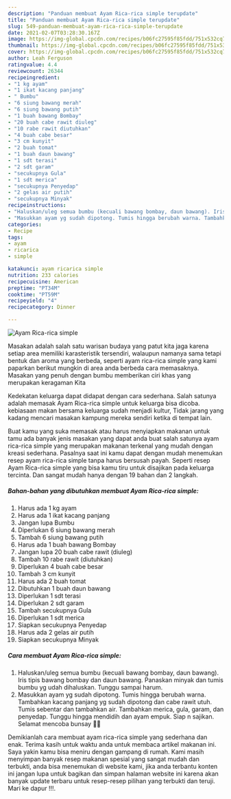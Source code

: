 ```yaml
---
description: "Panduan membuat Ayam Rica-rica simple terupdate"
title: "Panduan membuat Ayam Rica-rica simple terupdate"
slug: 549-panduan-membuat-ayam-rica-rica-simple-terupdate
date: 2021-02-07T03:28:30.167Z
image: https://img-global.cpcdn.com/recipes/b06fc27595f85fdd/751x532cq70/ayam-rica-rica-simple-foto-resep-utama.jpg
thumbnail: https://img-global.cpcdn.com/recipes/b06fc27595f85fdd/751x532cq70/ayam-rica-rica-simple-foto-resep-utama.jpg
cover: https://img-global.cpcdn.com/recipes/b06fc27595f85fdd/751x532cq70/ayam-rica-rica-simple-foto-resep-utama.jpg
author: Leah Ferguson
ratingvalue: 4.4
reviewcount: 26344
recipeingredient:
- "1 kg ayam"
- "1 ikat kacang panjang"
- " Bumbu"
- "6 siung bawang merah"
- "6 siung bawang putih"
- "1 buah bawang Bombay"
- "20 buah cabe rawit diuleg"
- "10 rabe rawit diutuhkan"
- "4 buah cabe besar"
- "3 cm kunyit"
- "2 buah tomat"
- "1 buah daun bawang"
- "1 sdt terasi"
- "2 sdt garam"
- "secukupnya Gula"
- "1 sdt merica"
- "secukupnya Penyedap"
- "2 gelas air putih"
- "secukupnya Minyak"
recipeinstructions:
- "Haluskan/uleg semua bumbu (kecuali bawang bombay, daun bawang). Iris tipis bawang bombay dan daun bawang. Panaskan minyak dan tumis bumbu yg udah dihaluskan. Tunggu sampai harum."
- "Masukkan ayam yg sudah dipotong. Tumis hingga berubah warna. Tambahkan kacang panjang yg sudah dipotong dan cabe rawit utuh. Tumis sebentar dan tambahkan air. Tambahkan merica, gula, garam, dan penyedap. Tunggu hingga mendidih dan ayam empuk. Siap n sajikan. Selamat mencoba bunsay 🤗😘"
categories:
- Recipe
tags:
- ayam
- ricarica
- simple

katakunci: ayam ricarica simple 
nutrition: 233 calories
recipecuisine: American
preptime: "PT34M"
cooktime: "PT59M"
recipeyield: "4"
recipecategory: Dinner

---
```



![Ayam Rica-rica simple](https://img-global.cpcdn.com/recipes/b06fc27595f85fdd/751x532cq70/ayam-rica-rica-simple-foto-resep-utama.jpg)

Masakan adalah salah satu warisan budaya yang patut kita jaga karena setiap area memiliki karasteristik tersendiri, walaupun namanya sama tetapi bentuk dan aroma yang berbeda, seperti ayam rica-rica simple yang kami paparkan berikut mungkin di area anda berbeda cara memasaknya. Masakan yang penuh dengan bumbu memberikan ciri khas yang merupakan keragaman Kita

Kedekatan keluarga dapat didapat dengan cara sederhana. Salah satunya adalah memasak Ayam Rica-rica simple untuk keluarga bisa dicoba. kebiasaan makan bersama keluarga sudah menjadi kultur, Tidak jarang yang kadang mencari masakan kampung mereka sendiri ketika di tempat lain.



Buat kamu yang suka memasak atau harus menyiapkan makanan untuk tamu ada banyak jenis masakan yang dapat anda buat salah satunya ayam rica-rica simple yang merupakan makanan terkenal yang mudah dengan kreasi sederhana. Pasalnya saat ini kamu dapat dengan mudah menemukan resep ayam rica-rica simple tanpa harus bersusah payah.
Seperti resep Ayam Rica-rica simple yang bisa kamu tiru untuk disajikan pada keluarga tercinta. Dan sangat mudah hanya dengan 19 bahan dan 2 langkah.


<!--inarticleads1-->

##### Bahan-bahan yang dibutuhkan membuat Ayam Rica-rica simple:

1. Harus ada 1 kg ayam
1. Harus ada 1 ikat kacang panjang
1. Jangan lupa  Bumbu
1. Diperlukan 6 siung bawang merah
1. Tambah 6 siung bawang putih
1. Harus ada 1 buah bawang Bombay
1. Jangan lupa 20 buah cabe rawit (diuleg)
1. Tambah 10 rabe rawit (diutuhkan)
1. Diperlukan 4 buah cabe besar
1. Tambah 3 cm kunyit
1. Harus ada 2 buah tomat
1. Dibutuhkan 1 buah daun bawang
1. Diperlukan 1 sdt terasi
1. Diperlukan 2 sdt garam
1. Tambah secukupnya Gula
1. Diperlukan 1 sdt merica
1. Siapkan secukupnya Penyedap
1. Harus ada 2 gelas air putih
1. Siapkan secukupnya Minyak




<!--inarticleads2-->

##### Cara membuat  Ayam Rica-rica simple:

1. Haluskan/uleg semua bumbu (kecuali bawang bombay, daun bawang). Iris tipis bawang bombay dan daun bawang. Panaskan minyak dan tumis bumbu yg udah dihaluskan. Tunggu sampai harum.
1. Masukkan ayam yg sudah dipotong. Tumis hingga berubah warna. Tambahkan kacang panjang yg sudah dipotong dan cabe rawit utuh. Tumis sebentar dan tambahkan air. Tambahkan merica, gula, garam, dan penyedap. Tunggu hingga mendidih dan ayam empuk. Siap n sajikan. Selamat mencoba bunsay 🤗😘




Demikianlah cara membuat ayam rica-rica simple yang sederhana dan enak. Terima kasih untuk waktu anda untuk membaca artikel makanan ini. Saya yakin kamu bisa meniru dengan gampang di rumah. Kami masih menyimpan banyak resep makanan spesial yang sangat mudah dan terbukti, anda bisa menemukan di website kami, jika anda terbantu konten ini jangan lupa untuk bagikan dan simpan halaman website ini karena akan banyak update terbaru untuk resep-resep pilihan yang terbukti dan teruji. Mari ke dapur !!!. 
